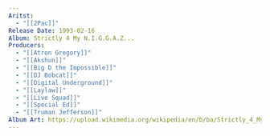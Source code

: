 ```yaml
---
Aritst:
  - "[[2Pac]]"
Release Date: 1993-02-16
Album: Strictly 4 My N.I.G.G.A.Z...
Producers:
  - "[[Atron Gregory]]"
  - "[[Akshun]]"
  - "[[Big D the Impossible]]"
  - "[[DJ Bobcat]]"
  - "[[Digital Underground]]"
  - "[[Laylaw]]"
  - "[[Live Squad]]"
  - "[[Special Ed]]"
  - "[[Truman Jefferson]]"
Album Art: https://upload.wikimedia.org/wikipedia/en/b/ba/Strictly_4_My_N.I.G.G.A.Z.jpg
---
```


